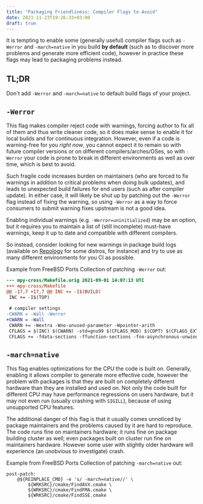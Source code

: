 ```yaml
---
title: "Packaging Friendliness: Compiler Flags to Avoid"
date: 2021-11-23T19:26:33+03:00
draft: true
---
```


It is tempting to enable some (generally useful) compiler flags
such as `-Werror` and `-march=native` in you build **by default**
(such as to discover more problems and generate more efficient
code), however in practice these flags may lead to packaging problems
instead.

<!--more-->

## TL;DR

Don't add `-Werror` and `-march=native` to default build flags of
your project.

## `-Werror`

This flag makes compiler reject code with warnings, forcing author to
fix all of them and thus write cleaner code, so it does make sense
to enable it for local builds and for continuous integration. However,
even if a code is warning-free for you *right now*, you cannot expect
it to remain so with future compiler versions or on different
compilers/arches/OSes, so with `-Werror` your code is prone to break
in different environments as well as over time, which is best to avoid.

Such fragile code increases burden on maintainers (who are forced
to fix warnings in addition to critical problems when doing bulk
updates), and leads to unexpected build failures for end users (such
as after compiler update). In either case, it will likely be shut
up by patching out the `-Werror` flag instead of fixing the warning,
so using `-Werror` as a way to force consumers to submit warning
fixes upstream is not a good idea.

Enabling individual warnings (e.g. `-Werror=uninitialized`) may be
an option, but it requires you to maintain a list of (still incomplete)
must-have warnings, keep it up to date and compatible with different
compilers.

So instead, consider looking for new warnings in package build logs
(available on [Repology](https://repology.org/) for some distros,
for instance) and try to use as many different environments for you
CI as possible.

Example from FreeBSD Ports Collection of patching `-Werror` out:

```patch
--- mpy-cross/Makefile.orig	2021-09-01 14:07:13 UTC
+++ mpy-cross/Makefile
@@ -17,7 +17,7 @@ INC += -I$(BUILD)
 INC += -I$(TOP)
 
 # compiler settings
-CWARN = -Wall -Werror
+CWARN = -Wall
 CWARN += -Wextra -Wno-unused-parameter -Wpointer-arith
 CFLAGS = $(INC) $(CWARN) -std=gnu99 $(CFLAGS_MOD) $(COPT) $(CFLAGS_EXTRA)
 CFLAGS += -fdata-sections -ffunction-sections -fno-asynchronous-unwind-tables
```

## `-march=native`

This flag enables optimizations for the CPU the code is built on.
Generally, enabling it allows compiler to generate more effective
code, however the problem with packages is that they are built on
completely different hardware than they are installed and used on.
Not only the code built for different CPU may have performance
regressions on users hardware, but it may not even run (usually
crashing with `SIGILL`), because of using unsupported CPU features.

The additional danger of this flag is that it usually comes unnoticed
by package maintainers and the problems caused by it are hard to
reproduce.  The code runs fine on maintainers hardware; it runs
fine on package building cluster as well; even packages built on
cluster run fine on maintainers hardware. However some user with
slightly older hardware will experience (an unobvious to investigate)
crash.

Example from FreeBSD Ports Collection of patching `-march=native` out:

```make
post-patch:
	@${REINPLACE_CMD} -e 's/ -march=native//' \
		${WRKSRC}/cmake/FindAVX.cmake \
		${WRKSRC}/cmake/FindFMA.cmake \
		${WRKSRC}/cmake/FindSSE.cmake
```
